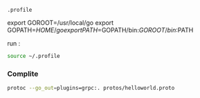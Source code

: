 `.profile`

export GOROOT=/usr/local/go
export GOPATH=$HOME/go
export PATH=$GOPATH/bin:$GOROOT/bin:$PATH

run :

```sh
source ~/.profile
```

### Complite

```sh
protoc --go_out=plugins=grpc:. protos/helloworld.proto
```

